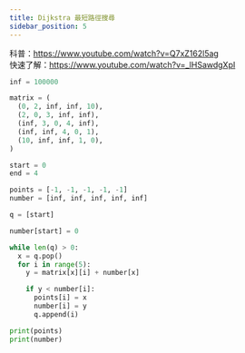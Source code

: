 ```yaml
---
title: Dijkstra 最短路徑搜尋
sidebar_position: 5
---
```


科普：https://www.youtube.com/watch?v=Q7xZ162l5ag  
快速了解：https://www.youtube.com/watch?v=_lHSawdgXpI


```python
inf = 100000

matrix = (
  (0, 2, inf, inf, 10),
  (2, 0, 3, inf, inf),
  (inf, 3, 0, 4, inf),
  (inf, inf, 4, 0, 1),
  (10, inf, inf, 1, 0),
)

start = 0
end = 4

points = [-1, -1, -1, -1, -1]
number = [inf, inf, inf, inf, inf]

q = [start]

number[start] = 0

while len(q) > 0:
  x = q.pop()
  for i in range(5):
    y = matrix[x][i] + number[x]

    if y < number[i]:
      points[i] = x
      number[i] = y
      q.append(i)

print(points)
print(number)
```